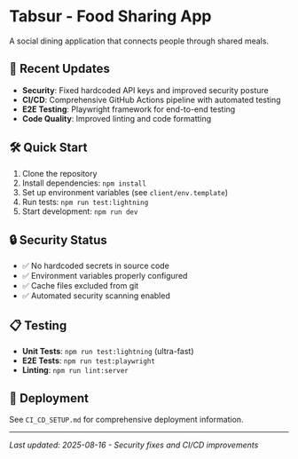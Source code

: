# Tabsur - Food Sharing App

A social dining application that connects people through shared meals.

## 🚀 Recent Updates

- **Security**: Fixed hardcoded API keys and improved security posture
- **CI/CD**: Comprehensive GitHub Actions pipeline with automated testing
- **E2E Testing**: Playwright framework for end-to-end testing
- **Code Quality**: Improved linting and code formatting

## 🛠️ Quick Start

1. Clone the repository
2. Install dependencies: `npm install`
3. Set up environment variables (see `client/env.template`)
4. Run tests: `npm run test:lightning`
5. Start development: `npm run dev`

## 🔒 Security Status

- ✅ No hardcoded secrets in source code
- ✅ Environment variables properly configured
- ✅ Cache files excluded from git
- ✅ Automated security scanning enabled

## 📋 Testing

- **Unit Tests**: `npm run test:lightning` (ultra-fast)
- **E2E Tests**: `npm run test:playwright`
- **Linting**: `npm run lint:server`

## 🚀 Deployment

See `CI_CD_SETUP.md` for comprehensive deployment information.

---

*Last updated: 2025-08-16 - Security fixes and CI/CD improvements*
